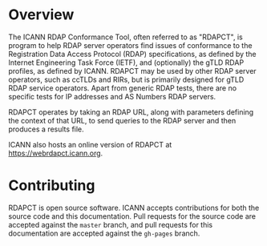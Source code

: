 # Overview

The ICANN RDAP Conformance Tool, often referred to as "RDAPCT", is program to help RDAP server operators find
issues of conformance to the Registration Data Access Protocol (RDAP) specifications, as defined by the Internet
Engineering Task Force (IETF), and (optionally) the gTLD RDAP profiles, as defined by ICANN. RDAPCT may be
used by other RDAP server operators, such as ccTLDs and RIRs, but is primarily designed for gTLD RDAP service
operators. Apart from generic RDAP tests, there are no specific tests for IP addresses and AS Numbers RDAP servers.

RDAPCT operates by taking an RDAP URL, along with parameters defining the context of that URL, to send queries
to the RDAP server and then produces a results file.

ICANN also hosts an online version of RDAPCT at <https://webrdapct.icann.org>.

# Contributing

RDAPCT is open source software. ICANN accepts contributions for both the source code and this documentation.
Pull requests for the source code are accepted against the `master` branch, and pull requests for this documentation
are accepted against the `gh-pages` branch.